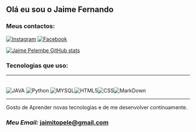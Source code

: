 ## Olá eu sou o Jaime Fernando 
### **Meus contactos:**

[![Instagram](https://img.shields.io/badge/Instagram-E4405F?style=for-the-badge&logo=instagram&logoColor=white)](https://www.instagram.com/jaimefernando2/)
[![Facebook](https://img.shields.io/badge/Facebook-1877F2?style=for-the-badge&logo=facebook&logoColor=white)](https://www.facebook.com/jaimefp.pelembe)


[![Jaime Pelembe GitHub stats](https://github-readme-stats.vercel.app/api?username=Jaimepelembe&show_icons=true&theme=dracula)]()

### **Tecnologias que uso:**
***
<div style="display:inline block"><br/>
<img align="center" alt="JAVA" src="https://img.shields.io/badge/Java-ED8B00?style=for-the-badge&logo=java&logoColor=white"  >
<img align="center" alt="Python" src="	https://img.shields.io/badge/Python-14354C?style=for-the-badge&logo=python&logoColor=white" >
<img align="center" alt="MYSQL" src="https://img.shields.io/badge/MySQL-00000F?style=for-the-badge&logo=mysql&logoColor=white"><img align= "center" alt="HTML5" src="https://img.shields.io/badge/HTML5-E34F26?style=for-the-badge&logo=html5&logoColor=white"><img align="center" alt="CSS" src="https://img.shields.io/badge/CSS3-1572B6?style=for-the-badge&logo=css3&logoColor=white"><img align="center" alt="MarkDown" src="https://img.shields.io/badge/Markdown-000000?style=for-the-badge&logo=markdown&logoColor=white">
<div>


***
Gosto de Aprender novas tecnologias e de me desenvolver continuamente.

### _**Meu Email:**_ jaimitopele@gmail.com


